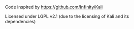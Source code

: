 Code inspired by https://github.com/Infinity/Kali

Licensed under LGPL v2.1 (due to the licensing of Kali and its dependencies)
